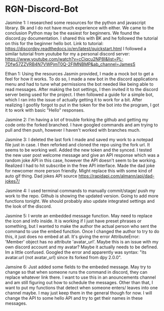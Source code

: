 # RGN-Discord-Bot
Jasmine 1:
I researched some resources for the python and javascript library. Bk and I do not have much experience with either. We came to the conclusion Python may be the easiest for beginners.
We found the discord.py documentation. I shared this with BK and he followed the tutorial on this for the beginner hello bot. Link to tutorial: https://discordpy.readthedocs.io/en/latest/quickstart.html
I followed a similar tutorial from youtube for my a personal discord server: https://www.youtube.com/watch?v=cCiqcu2NP8I&list=PL-7Dfw57ZZVRB4N7VWPjmT0Q-2FIMNBMP&ab_channel=JamesS

Ethan 1: Using the resources Jasmin provided, I made a mock bot to get a feel for how it works. To do so, I made a new bot in the discord applications menu and had to tune what permissions the bot needed like being able to read messages. After making the bot settings, I then invited it to the discord server being used for the project. I then followed a guide for a simple bot, which I ran into the issue of actually getting it to work for a bit. After realizing I goofily forgot to put in the token for the bot into the program, I got it to work with basic "Hello" responses. 

Jasmine 2: I'm having a lot of trouble forking the github and getting my code onto the forked branched. I have googled commands and am trying to pull and then push, however I haven't worked with branches much. 

Jasmine 3: I deleted the last fork I made and saved my work to a notepad file just in case. I then reforked and cloned the repo using the fork url. It seems to be working well. Added the new token and the synced. I tested the new user post welcome message and give an API response which was a random joke API in this case, however the API doesn't seem to be working. Realized I had to hit subscribe in the free API interface. Made the dad joke for newcomer more person friendly. Might replace this with some kind of auto gif thing. Dad jokes API source https://rapidapi.com/almann/api/dad-jokes7/

Jasmine 4: I used terminal commands to manually commit/stage/ push my work to the repo. Github is showing the updated version. Going to add more functions tonight. We should probably also update integrated settings and the look of the discord. 

Jasmine 5: I wrote an embedded message function. May need to replace the icon and info inside. It is working if I just have preset phrases or something, but I wanted to make the author the actual person who sent the command to use the embed function. Once I changed the author to try to do this, it just does no embed at all. It's giving the error AttributeError: 'Member' object has no attribute 'avatar_url'. Maybe this is an issue with my own discord account and my avatar? Maybe it actually needs to be defined. Im a little confused. Googled the error and apparently was syntax: "its avatar.url (not avatar_url) since its forked from dpy 2.0.0". 

Jamsine 6: Just added some fields to the embeded message. May try to change so that when someone runs the command in discord, they can replace whatever link there. I want to use this in an anouncements channel and am still figuring out how to schedule the messages. Other than that, I want to put my functions that detect when someone enters/ leaves into one channel maybe. I may just keep them in the general though for now. I will change the API to some hello API and try to get their names in these messages. 
